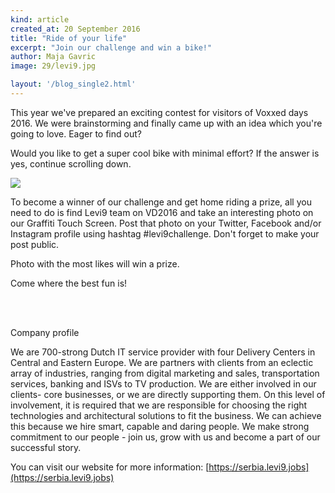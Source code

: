 ```yaml
---
kind: article
created_at: 20 September 2016
title: "Ride of your life"
excerpt: "Join our challenge and win a bike!"
author: Maja Gavric
image: 29/levi9.jpg

layout: '/blog_single2.html'
---
```



This year we've prepared an exciting contest for visitors of Voxxed days 2016. We were brainstorming 
and finally came up with an idea which you're going to love. Eager to find out?

Would you like to get a super cool bike with minimal effort? If the answer is yes, continue scrolling down.

![](../29/levi9.jpg)

To become a winner of our challenge and get home riding a prize, all you need to do is find Levi9 team on VD2016 and take an interesting photo on our Graffiti Touch Screen. Post that photo on your Twitter, Facebook and/or Instagram profile using hashtag #levi9challenge. Don't forget to make your post public.

Photo with the most likes will win a prize.

Come where the best fun is!

<br/><br/>

Company profile

We are 700-strong Dutch IT service provider with four Delivery Centers in Central and Eastern Europe. We are partners with clients from an eclectic array of industries, ranging from digital marketing and sales, transportation services, banking and ISVs to TV production. We are either involved in our clients- core businesses, or we are directly supporting them. On this level of involvement, it is required that we are responsible for choosing the right technologies and architectural solutions to fit the business. We can achieve this because we hire smart, capable and daring people. We make strong commitment to our people - join us, grow with us and become a part of our successful story.

You can visit our website for more information: [https://serbia.levi9.jobs](https://serbia.levi9.jobs)
